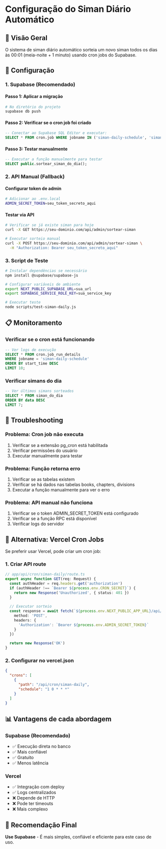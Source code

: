 # Configuração do Siman Diário Automático

## 🎯 Visão Geral

O sistema de siman diário automático sorteia um novo siman todos os dias às 00:01 (meia-noite + 1 minuto) usando cron jobs do Supabase.

## 🔧 Configuração

### 1. **Supabase (Recomendado)**

#### Passo 1: Aplicar a migração
```bash
# No diretório do projeto
supabase db push
```

#### Passo 2: Verificar se o cron job foi criado
```sql
-- Conectar ao Supabase SQL Editor e executar:
SELECT * FROM cron.job WHERE jobname IN ('siman-daily-schedule', 'siman-daily-fallback');
```

#### Passo 3: Testar manualmente
```sql
-- Executar a função manualmente para testar
SELECT public.sortear_siman_do_dia();
```

### 2. **API Manual (Fallback)**

#### Configurar token de admin
```bash
# Adicionar ao .env.local
ADMIN_SECRET_TOKEN=seu_token_secreto_aqui
```

#### Testar via API
```bash
# Verificar se já existe siman para hoje
curl -X GET https://seu-dominio.com/api/admin/sortear-siman

# Executar sorteio manual
curl -X POST https://seu-dominio.com/api/admin/sortear-siman \
  -H "Authorization: Bearer seu_token_secreto_aqui"
```

### 3. **Script de Teste**

```bash
# Instalar dependências se necessário
npm install @supabase/supabase-js

# Configurar variáveis de ambiente
export NEXT_PUBLIC_SUPABASE_URL=sua_url
export SUPABASE_SERVICE_ROLE_KEY=sua_service_key

# Executar teste
node scripts/test-siman-daily.js
```

## 📋 Monitoramento

### Verificar se o cron está funcionando
```sql
-- Ver logs de execução
SELECT * FROM cron.job_run_details 
WHERE jobname = 'siman-daily-schedule' 
ORDER BY start_time DESC 
LIMIT 10;
```

### Verificar simans do dia
```sql
-- Ver últimos simans sorteados
SELECT * FROM siman_do_dia 
ORDER BY data DESC 
LIMIT 7;
```

## 🚨 Troubleshooting

### Problema: Cron job não executa
1. Verificar se a extensão pg_cron está habilitada
2. Verificar permissões do usuário
3. Executar manualmente para testar

### Problema: Função retorna erro
1. Verificar se as tabelas existem
2. Verificar se há dados nas tabelas books, chapters, divisions
3. Executar a função manualmente para ver o erro

### Problema: API manual não funciona
1. Verificar se o token ADMIN_SECRET_TOKEN está configurado
2. Verificar se a função RPC está disponível
3. Verificar logs do servidor

## 🔄 Alternativa: Vercel Cron Jobs

Se preferir usar Vercel, pode criar um cron job:

### 1. Criar API route
```typescript
// app/api/cron/siman-daily/route.ts
export async function GET(req: Request) {
  const authHeader = req.headers.get('authorization')
  if (authHeader !== `Bearer ${process.env.CRON_SECRET}`) {
    return new Response('Unauthorized', { status: 401 })
  }
  
  // Executar sorteio
  const response = await fetch(`${process.env.NEXT_PUBLIC_APP_URL}/api/admin/sortear-siman`, {
    method: 'POST',
    headers: {
      'Authorization': `Bearer ${process.env.ADMIN_SECRET_TOKEN}`
    }
  })
  
  return new Response('OK')
}
```

### 2. Configurar no vercel.json
```json
{
  "crons": [
    {
      "path": "/api/cron/siman-daily",
      "schedule": "1 0 * * *"
    }
  ]
}
```

## 📊 Vantagens de cada abordagem

### Supabase (Recomendado)
- ✅ Execução direta no banco
- ✅ Mais confiável
- ✅ Gratuito
- ✅ Menos latência

### Vercel
- ✅ Integração com deploy
- ✅ Logs centralizados
- ❌ Depende de HTTP
- ❌ Pode ter timeouts
- ❌ Mais complexo

## 🎯 Recomendação Final

**Use Supabase** - É mais simples, confiável e eficiente para este caso de uso.

